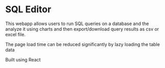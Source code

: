 <h1>SQL Editor </h1>
This webapp allows users to run SQL queries on a database and the analyze it using charts and then export/download query results as csv or excel file.

The page load time can be reduced significantly by lazy loading the table data

Built using React
